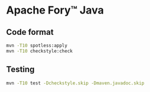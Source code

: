 # Apache Fory™ Java

## Code format

```bash
mvn -T10 spotless:apply
mvn -T10 checkstyle:check
```

## Testing

```bash
mvn -T10 test -Dcheckstyle.skip -Dmaven.javadoc.skip
```
